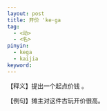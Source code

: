 ```yaml
---
layout: post
title: 开价 'ke·ga
tag:
  - <动>
  - <名>
pinyin: 
  - kega
  - kaijia
keyword: 
---
```



【释义】提出一个起点价钱 。                 
                                                 
【例句】摊主对这件古玩开价很高。                                        
                   